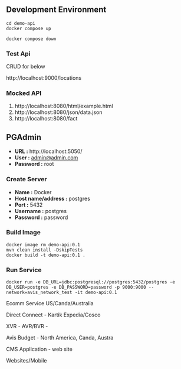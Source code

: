 ## Development Environment
```
cd demo-api
docker compose up

docker compose down
```
### Test Api
CRUD for below

http://localhost:9000/locations



### Mocked API
1. http://localhost:8080/html/example.html
2. http://localhost:8080/json/data.json
3. http://localhost:8080/fact

## PGAdmin
* **URL :** http://localhost:5050/
* **User :** admin@admin.com
* **Password :** root

### Create Server
* **Name :** Docker
* **Host name/address :** postgres
* **Port :** 5432
* **Username :** postgres
* **Password :** password

### Build Image
```
docker image rm demo-api:0.1
mvn clean install -DskipTests
docker build -t demo-api:0.1 .
```

### Run Service
```
docker run -e DB_URL=jdbc:postgresql://postgres:5432/postgres -e DB_USER=postgres -e DB_PASSWORD=password -p 9000:9000 --network=avis_network_test -it demo-api:0.1
```

Ecomm Service
US/Canda/Australia

Direct Connect - Kartik
Expedia/Cosco

XVR - AVR/BVR - 

Avis Budget - North America, Canda, Austra

CMS Application - web site

Websites/Mobile



